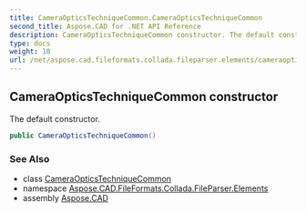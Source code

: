 ```yaml
---
title: CameraOpticsTechniqueCommon.CameraOpticsTechniqueCommon
second_title: Aspose.CAD for .NET API Reference
description: CameraOpticsTechniqueCommon constructor. The default constructor
type: docs
weight: 10
url: /net/aspose.cad.fileformats.collada.fileparser.elements/cameraopticstechniquecommon/cameraopticstechniquecommon/
---
```

## CameraOpticsTechniqueCommon constructor

The default constructor.

```csharp
public CameraOpticsTechniqueCommon()
```

### See Also

* class [CameraOpticsTechniqueCommon](../)
* namespace [Aspose.CAD.FileFormats.Collada.FileParser.Elements](../../cameraopticstechniquecommon/)
* assembly [Aspose.CAD](../../../)


